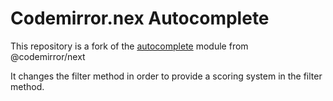 Codemirror.nex Autocomplete
===========================

This repository is a fork of the [autocomplete](https://github.com/codemirror/codemirror.next/tree/master/autocomplete) module from @codemirror/next

It changes the filter method in order to provide a scoring system in the filter method.
